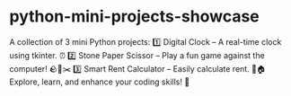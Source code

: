 # python-mini-projects-showcase
A collection of 3 mini Python projects: 1️⃣ Digital Clock – A real-time clock using tkinter. ⏰ 2️⃣ Stone Paper Scissor – Play a fun game against the computer! 🪨📄✂️ 3️⃣ Smart Rent Calculator – Easily calculate rent. 💸🏠  Explore, learn, and enhance your coding skills! 🚀
